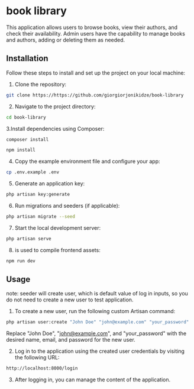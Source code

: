 # book library

This application allows users to browse books, view their authors, and check their availability. Admin users have the capability to manage books and authors, adding or deleting them as needed.

## Installation

Follow these steps to install and set up the project on your local machine:

1. Clone the repository:

```bash
git clone https://https://github.com/giorgiorjonikidze/book-library
```

2. Navigate to the project directory:

```bash
cd book-library
```

3.Install dependencies using Composer:

```bash
composer install

npm install
```

4. Copy the example environment file and configure your app:

```bash
cp .env.example .env
```

5. Generate an application key:

```bash
php artisan key:generate
```

6. Run migrations and seeders (if applicable):

```bash
php artisan migrate --seed
```

7. Start the local development server:

```bash
php artisan serve
```

8.  is used to compile frontend assets:

```bash
npm run dev
```

## Usage

note: seeder will create user, which is default value of log in inputs, so you do not need to create a new user to test application.

1. To create a new user, run the following custom Artisan command:

```bash
php artisan user:create "John Doe" "john@example.com" "your_password"
```

Replace "John Doe", "john@example.com", and "your_password" with the desired name, email, and password for the new user.

2. Log in to the application using the created user credentials by visiting the following URL:

```bash
http://localhost:8000/login
```

3. After logging in, you can manage the content of the application.






